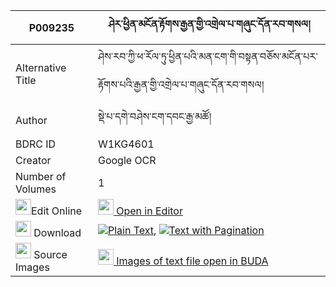 |P009235|ཤེར་ཕྱིན་མངོན་རྟོགས་རྒྱན་གྱི་འགྲེལ་པ་གཞུང་དོན་རབ་གསལ། 
| --- | --- 
|Alternative Title |ཤེས་རབ་ཀྱི་ཕ་རོལ་ཏུ་ཕྱིན་པའི་མན་ངག་གི་བསྟན་བཅོས་མངོན་པར་རྟོགས་པའི་རྒྱན་གྱི་འགྲེལ་པ་གཞུང་དོན་རབ་གསལ།
|Author| སྡེ་པ་དགེ་བཤེས་ངག་དབང་རྒྱ་མཚོ།
|BDRC ID | W1KG4601
|Creator | Google OCR
|Number of Volumes| 1
|<img width="25" src="https://img.icons8.com/color/25/000000/edit-property.png">Edit Online| [<img width="25" src="https://avatars.githubusercontent.com/u/45091458?s=200&v=4"> Open in Editor](http://editor.openpecha.org/P009235)
|<img width="25" src="https://img.icons8.com/fluent/48/000000/download-2.png"/>  Download | [![](https://img.icons8.com/color/20/000000/txt.png)Plain Text](https://github.com/Openpecha/P009235/releases/download/v1/sherchin_ngontok_gyen_gyi_drel_plain_P009235.zip), [![](https://img.icons8.com/color/20/000000/txt.png)Text with Pagination](https://github.com/Openpecha/P009235/releases/download/v1/sherchin_ngontok_gyen_gyi_drel_pages_P009235.zip)
|<img width="25" src="https://img.icons8.com/plasticine/100/000000/pictures-folder.png"/>  Source Images | [<img width="25" src="https://library.bdrc.io/icons/BUDA-small.svg"> Images of text file open in BUDA](https://library.bdrc.io/show/bdr:W1KG4601)